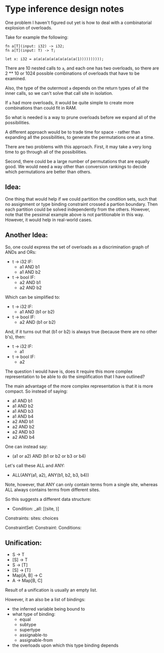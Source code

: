 # Type inference design notes

One problem I haven't figured out yet is how to deal with a combinatorial explosion of overloads.

Take for example the following:

```
fn a[T](input: i32) -> i32;
fn a[T](input: T) -> T;

let x: i32 = a(a(a(a(a(a(a(a(a(a(1))))))))));
```

There are 10 nested calls to `a`, and each one has two overloads, so there are 2 ** 10 or 1024
possible combinations of overloads that have to be examined.

Also, the type of the outermost `a` depends on the return types of all the inner calls, so we
can't solve that call site in isolation.

If `a` had more overloads, it would be quite simple to create more combinations than could fit
in RAM.

So what is needed is a way to prune overloads before we expand all of the possibilities.

A different approach would be to trade time for space - rather than expanding all the possibilities,
to generate the permutations one at a time.

There are two problems with this approach. First, it may take a very long time to go through
all of the possibilities.

Second, there could be a large number of permutations that are equally good. We would need a way
other than conversion rankings to decide which permutations are better than others.

## Idea:

One thing that would help if we could partition the condition sets, such that no assignment or
type binding constraint crossed a partion boundary. Then each partition could be solved
independently from the others. However, note that the pessimal example above is not partitionable
in this way. However, it would help in real-world cases.

## Another Idea:

So, one could express the set of overloads as a discrimination graph of ANDs and ORs:

  * t -> i32 IF:
    * a1 AND b1
    * a1 AND b2
  * t -> bool IF:
    * a2 AND b1
    * a2 AND b2

Which can be simplified to:

  * t -> i32 IF:
    * a1 AND (b1 or b2)
  * t -> bool IF:
    * a2 AND (b1 or b2)

And, if it turns out that (b1 or b2) is always true (because there are no other b's), then:

  * t -> i32 IF:
    * a1
  * t -> bool IF:
    * a2

The question I would have is, does it require this more complex representation to be able to
do the simplification that I have outlined?

The main advantage of the more complex representation is that it is more compact. So instead of
saying:

  * a1 AND b1
  * a1 AND b2
  * a1 AND b3
  * a1 AND b4
  * a2 AND b1
  * a2 AND b2
  * a2 AND b3
  * a2 AND b4

One can instead say:

  * (a1 or a2) AND (b1 or b2 or b3 or b4)

Let's call these ALL and ANY:

  * ALL(ANY(a1, a2), ANY(b1, b2, b3, b4))

Note, however, that ANY can only contain terms from a single site, whereas ALL always contains
terms from different sites.

So this suggests a different data structure:

  * Condition:
    _all: [(site, )]

Constraints:
    sites:
        choices

ConstraintSet:
    Constraint:
        Conditions:

## Unification:

* S -> T
* [S] -> T
* S -> [T]
* [S] -> [T]
* Map[A, B] -> C
* A -> Map[B, C]

Result of a unification is usually an empty list.

However, it an also be a list of bindings:

  * the inferred variable being bound to
  * what type of binding:
    * equal
    * subtype
    * supertype
    * assignable-to
    * assignable-from
  * the overloads upon which this type binding depends
